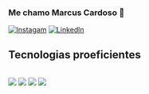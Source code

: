 ### Me chamo Marcus Cardoso 👋
[![Instagam](https://img.shields.io/badge/Instagram-E4405F?style=for-the-badge&logo=instagram&logoColor=white
)](https://instagram.com/marcuscardoc/)
[![Linkedln](https://img.shields.io/badge/LinkedIn-0077B5?style=for-the-badge&logo=linkedin&logoColor=white)](https://www.linkedin.com/in/marcus-cardoso-87ba562b5/)

## Tecnologias proeficientes
<div style="display: inline_nlock"><br/>
<img align="center alt="java" src="https://img.shields.io/badge/Java-ED8B00?style=for-the-badge&logo=openjdk&logoColor=white"/>
<img align="center alt="html5" src="https://img.shields.io/badge/HTML-239120?style=for-the-badge&logo=html5&logoColor=white"/>
<img align="center alt="css" src="https://img.shields.io/badge/CSS-239120?&style=for-the-badge&logo=css3&logoColor=white"/>
<img align="center alt="javascript" src="https://img.shields.io/badge/JavaScript-F7DF1E?style=for-the-badge&logo=JavaScript&logoColor=white"/>
</div>  
<!--
**marcuscardoc/marcuscardoc** is a ✨ _special_ ✨ repository because its `README.md` (this file) appears on your GitHub profile.

Here are some ideas to get you started:

- 🔭 I’m currently working on ...
- 🌱 I’m currently learning ...
- 👯 I’m looking to collaborate on ...
- 🤔 I’m looking for help with ...
- 💬 Ask me about ...
- 📫 How to reach me: ...
- 😄 Pronouns: ...
- ⚡ Fun fact: ...
-->
